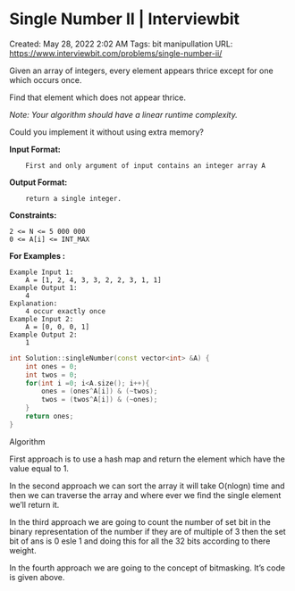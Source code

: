 # Single Number II | Interviewbit

Created: May 28, 2022 2:02 AM
Tags: bit manipullation
URL: https://www.interviewbit.com/problems/single-number-ii/

Given an array of integers, every element appears thrice except for one which occurs once.

Find that element which does not appear thrice.

*Note: Your algorithm should have a linear runtime complexity.*

Could you implement it without using extra memory?

**Input Format:**

```
    First and only argument of input contains an integer array A

```

**Output Format:**

```
    return a single integer.

```

**Constraints:**

```
2 <= N <= 5 000 000
0 <= A[i] <= INT_MAX

```

**For Examples :**

```
Example Input 1:
    A = [1, 2, 4, 3, 3, 2, 2, 3, 1, 1]
Example Output 1:
    4
Explanation:
    4 occur exactly once
Example Input 2:
    A = [0, 0, 0, 1]
Example Output 2:
    1

```

```cpp
int Solution::singleNumber(const vector<int> &A) {
    int ones = 0;
    int twos = 0;
    for(int i =0; i<A.size(); i++){
        ones = (ones^A[i]) & (~twos);
        twos = (twos^A[i]) & (~ones);
    }
    return ones;
}
```

Algorithm 

First approach is to use a hash map  and return the element which have the value equal to 1.

In the second approach we can sort the array it will take O(nlogn) time and then we can traverse the array and where ever we find the single element we’ll return it.

In the third approach we are going to count the number of set bit in the binary representation of the number if they are of multiple of   3 then the set bit of ans is 0 esle 1 and doing this for all the 32 bits according to there weight.

In the fourth approach we are going to  the concept of bitmasking. It’s code is given above.